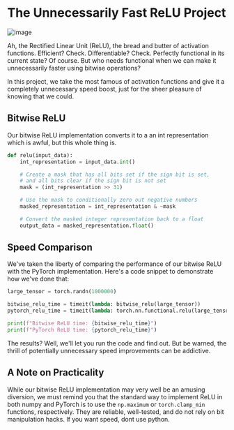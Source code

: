 # The Unnecessarily Fast ReLU Project
![image](https://github.com/johneckberg/Bitwise-ReLU/assets/93222362/0e1251ae-57dc-4a25-8f94-976e96214945)


Ah, the Rectified Linear Unit (ReLU), the bread and butter of activation functions. Efficient? Check. Differentiable? Check. Perfectly functional in its current state? Of course. But who needs functional when we can make it unnecessarily faster using bitwise operations?

In this project, we take the most famous of activation functions and give it a completely unnecessary speed boost, just for the sheer pleasure of knowing that we could. 

## Bitwise ReLU

Our bitwise ReLU implementation converts it to a an int representation which is awful, but this whole thing is. 

```python
def relu(input_data):
    int_representation = input_data.int()

    # Create a mask that has all bits set if the sign bit is set,
    # and all bits clear if the sign bit is not set
    mask = (int_representation >> 31)

    # Use the mask to conditionally zero out negative numbers
    masked_representation = int_representation & ~mask

    # Convert the masked integer representation back to a float
    output_data = masked_representation.float()
```

## Speed Comparison

We've taken the liberty of comparing the performance of our bitwise ReLU with the PyTorch implementation. Here's a code snippet to demonstrate how we've done that:

```python
large_tensor = torch.randn(1000000)

bitwise_relu_time = timeit(lambda: bitwise_relu(large_tensor))
pytorch_relu_time = timeit(lambda: torch.nn.functional.relu(large_tensor))

print(f"Bitwise ReLU time: {bitwise_relu_time}")
print(f"PyTorch ReLU time: {pytorch_relu_time}")
```

The results? Well, we'll let you run the code and find out. But be warned, the thrill of potentially unnecessary speed improvements can be addictive.

## A Note on Practicality

While our bitwise ReLU implementation may very well be an amusing diversion, we must remind you that the standard way to implement ReLU in both numpy and PyTorch is to use the `np.maximum` or `torch.clamp_min` functions, respectively. They are reliable, well-tested, and do not rely on bit manipulation hacks. If you want speed, dont use python.
